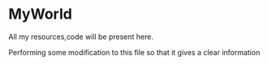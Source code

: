 # MyWorld
All my resources,code will be present here.

Performing some modification to this file so that it gives a clear information
